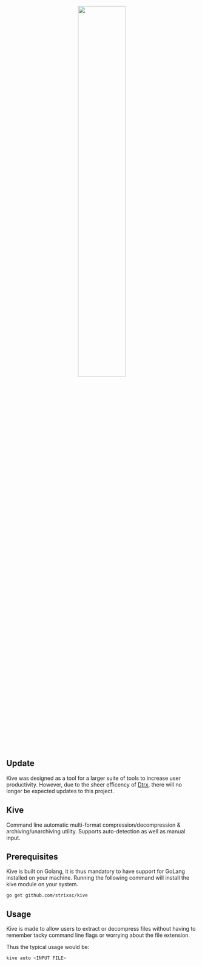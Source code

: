 <p align="center">
  <img width="50%" src="https://i.ibb.co/6n3prXh/image.png" />
</p>

## Update

Kive was designed as a tool for a larger suite of tools to increase user productivity. However, due to the sheer efficency of [Dtrx](https://github.com/brettcs/dtrx), there will no longer be expected updates to this project.

## Kive

Command line automatic multi-format compression/decompression & archiving/unarchiving utility.
Supports auto-detection as well as manual input.

## Prerequisites

Kive is built on Golang, it is thus mandatory to have support for GoLang installed on your machine. Running the following command will install the kive module on your system.

```
go get github.com/strixsc/kive
```

## Usage

Kive is made to allow users to extract or decompress files without having to remember tacky command line flags or worrying about the file extension.

Thus the typical usage would be: 

```bash
kive auto <INPUT FILE>
```

